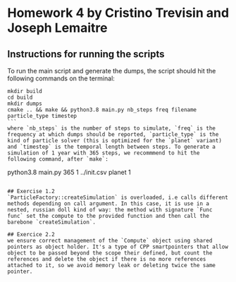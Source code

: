 # Homework 4 by Cristino Trevisin and Joseph Lemaitre

## Instructions for running the scripts
To run the main script and generate the dumps, the script should hit the following commands on the terminal:

````
mkdir build
cd build
mkdir dumps
cmake .. && make && python3.8 main.py nb_steps freq filename particle_type timestep
```
where `nb_steps` is the number of steps to simulate, `freq` is the frequency at which dumps should be reported, `particle_type` is the kind of particle solver (this is optimized for the `planet` variant) and `timestep` is the temporal length between steps. To generate a simulation of 1 year with 365 steps, we recommmend to hit the following command, after `make`:
````
python3.8 main.py 365 1 ../init.csv planet 1
```

## Exercise 1.2
`ParticleFactory::createSimulation` is overloaded, i.e calls different methods depending on call argument. In this case, it is use in a nested, russian doll kind of way: the method with signature `Func func` set the compute to the provided function and then call the barebone `createSimulation`.

## Exercice 2.2
we ensure correct management of the `Compute` object using shared pointers as object holder. It's a type of CPP smartpointers that allow object to be passed beyond the scope their defined, but count the references and delete the object if there is no more references attached to it, so we avoid memory leak or deleting twice the same pointer.
